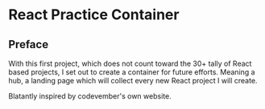 # React Practice Container

<!-- Link to the work-in-progress pen right [here](). -->

## Preface

With this first project, which does not count toward the 30+ tally of React based projects, I set out to create a container for future efforts. Meaning a hub, a landing page which will collect every new React project I will create.

Blatantly inspired by codevember's own website.
